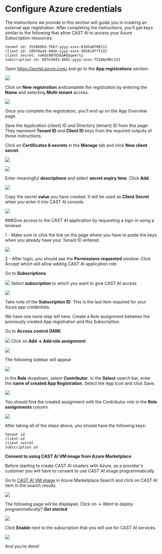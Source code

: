 # Configure Azure credentials
The instructions we provide in this section will guide you in creating an external app registration. After completing the instructions, you’ll get keys similar to the following that allow CAST AI to access your Azure Subscription resources:

    tenant id: 355069b9-fbb7-yyyy-xxxx-83d5a8709111
    client id: 2d970aa5-4dde-yyyy-xxxx-36581dfff222
    client secret: xvKds90f83&&#$$qwerty
    subscription id: 697e39d3-4b01-yyyy-xxxx-75266e90c333

Open https://portal.azure.com/ and go to the **App registrations** section:

![](azure1.png)

Click on **New registration** andcomplete the registration by entering the **Name** and selecting **Multi-tenant** access.

![](azure2.png)

Once you complete the registration, you’ll end up on the App Overview page.

Save the Application (client) ID and Directory (tenant) ID from this page. They represent **Tenant ID** and **Client ID** keys from the required outputs of these instructions.

Click on **Certificates & secrets** in the **Manage** tab and click **New client secret**.

![](azure3.png)

![](azure4.png)

Enter meaningful **descriptions** and select **secret expiry time**. Click **Add**.

![](azure5.png)

Copy the secret **value** you have created. It will be used as **Client Secret** when you enter it into CAST AI console.

![](azure6.png)

###Give access to the CAST AI application by requesting a sign-in using a browser

1 - Make sure to click the link on the page where you have to paste the keys when you already have your Tenant ID entered.

![](azure7.png)

2 - After login, you should see the **Permissions requested** window. Click Accept which will allow adding CAST AI application role.

Go to **Subscriptions**

![](azure8.png)
Select **subscription** to which you want to give CAST AI access

![](azure9.png)

Take note of the **Subscription ID**. This is the last item required for your Azure app credentials.

We have one more step left here. Create a Role assignment between the previously created App registration and this Subscription.

Go to **Access control (IAM)**.

![](azure10.png)
Click on **Add → Add role assignment**

![](azure11.png)

The following sidebar will appear

![](azure12.png)

In the **Role** dropdown, select **Contributor**. In the **Select** search bar, enter the **name of created App Registration**. Select the App Icon and click Save.

![](azure13.png)

You should find the created assignment with the Contributor role in the **Role assignments** column.

![](azure14.png)

After taking all of the steps above, you should have the following keys:

    tenant id
    client-id
    client secret
    subscription id

**Consent to using CAST AI VM image from Azure Marketplace**

Before starting to create CAST AI clusters with Azure, as a provider's customer you will have to consent to use CAST AI image programmatically.

Go to [CAST AI VM image](https://portal.azure.com/#blade/Microsoft_Azure_Marketplace/MarketplaceOffersBlade/selectedMenuItemId/home/searchQuery/cast%20ubuntu%20kubernetes) in Azure Marketplace Search and click on CAST AI item in the search results.

![](azure15.png)

The following page will be displayed. Click on -> _Want to deploy programmatically? **Get started**_

![](azure16.png)

Click **Enable** next to the subscription that you will use for CAST AI services.

![](azure17.png)

And you’re done!
